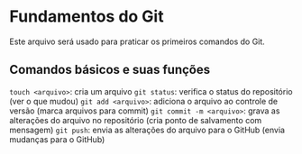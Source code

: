 # Fundamentos do Git
Este arquivo será usado para praticar os primeiros comandos do Git.
## Comandos básicos e suas funções
`touch <arquivo>`: cria um arquivo
`git status`: verifica o status do repositório (ver o que mudou)
`git add <arquivo>`: adiciona o arquivo ao controle de versão (marca arquivos para commit)
`git commit -m <arquivo>`: grava as alterações do arquivo no repositório (cria ponto de salvamento com mensagem)
`git push`: envia as alterações do arquivo para o GitHub (envia mudanças para o GitHub)
